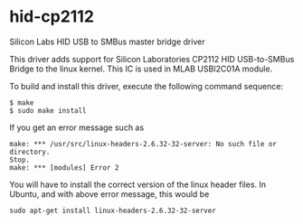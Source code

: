 hid-cp2112
==========

Silicon Labs HID USB to SMBus master bridge driver

This driver adds support for Silicon Laboratories CP2112 HID USB-to-SMBus Bridge to
the linux kernel. This IC is used in MLAB USBI2C01A module. 

To build and install this driver, execute the following command sequence:

    $ make
    $ sudo make install

If you get an error message such as

    make: *** /usr/src/linux-headers-2.6.32-32-server: No such file or directory.
    Stop.
    make: *** [modules] Error 2

You will have to install the correct version of the linux header files. In
Ubuntu, and with above error message, this would be

    sudo apt-get install linux-headers-2.6.32-32-server
